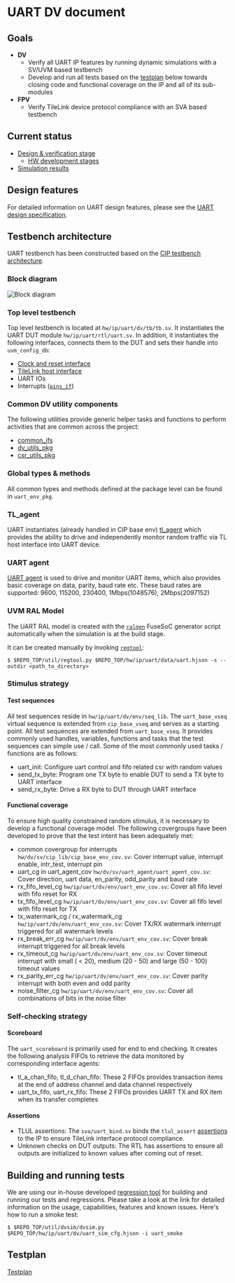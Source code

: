 # UART DV document


## Goals
* **DV**
  * Verify all UART IP features by running dynamic simulations with a SV/UVM based testbench
  * Develop and run all tests based on the [testplan](#testplan) below towards closing code and functional coverage on the IP and all of its sub-modules
* **FPV**
  * Verify TileLink device protocol compliance with an SVA based testbench

## Current status
* [Design & verification stage](../../../README.md)
  * [HW development stages](../../../../doc/project_governance/development_stages.md)
* [Simulation results](https://reports.opentitan.org/hw/ip/uart/dv/latest/report.html)

## Design features
For detailed information on UART design features, please see the [UART design specification](../README.md).

## Testbench architecture
UART testbench has been constructed based on the
[CIP testbench architecture](../../../dv/sv/cip_lib/README.md).

### Block diagram
![Block diagram](./doc/tb.svg)

### Top level testbench
Top level testbench is located at `hw/ip/uart/dv/tb/tb.sv`. It instantiates the UART DUT module `hw/ip/uart/rtl/uart.sv`.
In addition, it instantiates the following interfaces, connects them to the DUT and sets their handle into `uvm_config_db`:
* [Clock and reset interface](../../../dv/sv/common_ifs/README.md)
* [TileLink host interface](../../../dv/sv/tl_agent/README.md)
* UART IOs
* Interrupts ([`pins_if`](../../../dv/sv/common_ifs/README.md))

### Common DV utility components
The following utilities provide generic helper tasks and functions to perform activities that are common across the project:
* [common_ifs](../../../dv/sv/common_ifs/README.md)
* [dv_utils_pkg](../../../dv/sv/dv_utils/README.md)
* [csr_utils_pkg](../../../dv/sv/csr_utils/README.md)

### Global types & methods
All common types and methods defined at the package level can be found in
`uart_env_pkg`.

### TL_agent
UART instantiates (already handled in CIP base env) [tl_agent](../../../dv/sv/tl_agent/README.md)
which provides the ability to drive and independently monitor random traffic via
TL host interface into UART device.

### UART agent
[UART agent](../../../dv/sv/uart_agent/README.md) is used to drive and monitor UART items, which also provides basic coverage on data, parity, baud rate etc.
These baud rates are supported: 9600, 115200, 230400, 1Mbps(1048576), 2Mbps(2097152)

### UVM RAL Model
The UART RAL model is created with the [`ralgen`](../../../dv/tools/ralgen/README.md) FuseSoC generator script automatically when the simulation is at the build stage.

It can be created manually by invoking [`regtool`](../../../../util/reggen/doc/setup_and_use.md):
```console
$ $REPO_TOP/util/regtool.py $REPO_TOP/hw/ip/uart/data/uart.hjson -s --outdir <path_to_directory>
```

### Stimulus strategy
#### Test sequences
All test sequences reside in `hw/ip/uart/dv/env/seq_lib`.
The `uart_base_vseq` virtual sequence is extended from `cip_base_vseq` and serves as a starting point.
All test sequences are extended from `uart_base_vseq`.
It provides commonly used handles, variables, functions and tasks that the test sequences can simple use / call.
Some of the most commonly used tasks / functions are as follows:
* uart_init:    Configure uart control and fifo related csr with random values
* send_tx_byte: Program one TX byte to enable DUT to send a TX byte to UART interface
* send_rx_byte: Drive a RX byte to DUT through UART interface

#### Functional coverage
To ensure high quality constrained random stimulus, it is necessary to develop a functional coverage model.
The following covergroups have been developed to prove that the test intent has been adequately met:
* common covergroup for interrupts `hw/dv/sv/cip_lib/cip_base_env_cov.sv`: Cover interrupt value, interrupt enable, intr_test, interrupt pin
* uart_cg in uart_agent_cov `hw/dv/sv/uart_agent/uart_agent_cov.sv`:       Cover direction, uart data, en_parity, odd_parity and baud rate
* rx_fifo_level_cg `hw/ip/uart/dv/env/uart_env_cov.sv`:                    Cover all fifo level with fifo reset for RX
* tx_fifo_level_cg `hw/ip/uart/dv/env/uart_env_cov.sv`:                    Cover all fifo level with fifo reset for TX
* tx_watermark_cg / rx_watermark_cg `hw/ip/uart/dv/env/uart_env_cov.sv`: Cover TX/RX watermark interrupt triggered for all watermark levels
* rx_break_err_cg `hw/ip/uart/dv/env/uart_env_cov.sv`: Cover break interrupt triggered for all break levels
* rx_timeout_cg `hw/ip/uart/dv/env/uart_env_cov.sv`: Cover timeout interrupt with small ( < 20), medium (20 - 50) and large (50 - 100) timeout values
* rx_parity_err_cg `hw/ip/uart/dv/env/uart_env_cov.sv`: Cover parity interrupt with both even and odd parity
* noise_filter_cg `hw/ip/uart/dv/env/uart_env_cov.sv`: Cover all combinations of bits in the noise filter

### Self-checking strategy
#### Scoreboard
The `uart_scoreboard` is primarily used for end to end checking.
It creates the following analysis FIFOs to retrieve the data monitored by corresponding interface agents:
* tl_a_chan_fifo, tl_d_chan_fifo: These 2 FIFOs provides transaction items at the end of address channel and
  data channel respectively
* uart_tx_fifo, uart_rx_fifo:     These 2 FIFOs provides UART TX and RX item when its transfer completes

#### Assertions
* TLUL assertions: The `sva/uart_bind.sv` binds the `tlul_assert` [assertions](../../tlul/doc/TlulProtocolChecker.md) to the IP to ensure TileLink interface protocol compliance.
* Unknown checks on DUT outputs: The RTL has assertions to ensure all outputs are initialized to known values after coming out of reset.

## Building and running tests
We are using our in-house developed [regression tool](../../../../util/dvsim/README.md) for building and running our tests and regressions.
Please take a look at the link for detailed information on the usage, capabilities, features and known issues.
Here's how to run a smoke test:
```console
$ $REPO_TOP/util/dvsim/dvsim.py $REPO_TOP/hw/ip/uart/dv/uart_sim_cfg.hjson -i uart_smoke
```

## Testplan
[Testplan](../data/uart_testplan.hjson)
